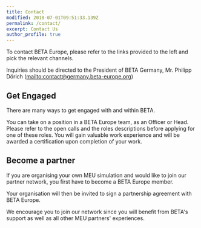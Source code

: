 ```yaml
---
title: Contact
modified: 2018-07-01T09:51:33.139Z
permalink: /contact/
excerpt: Contact Us
author_profile: true
---
```


To contact BETA Europe, please refer to the links provided to the left and pick the relevant channels.

Inquiries should be directed to the President of BETA Germany, Mr. Philipp Dörich (<mailto:contact@germany.beta-europe.org>)

## Get Engaged

There are many ways to get engaged with and within BETA.

You can take on a position in a BETA Europe team, as an Officer or Head.
Please refer to the open calls and the roles descriptions before applying for one of these roles.
You will gain valuable work experience and will be awarded a certification upon completion of your work.

## Become a partner

If you are organising your own MEU simulation and would like to join our partner network, you first have to become a BETA Europe member.

Your organisation will then be invited to sign a partnership agreement with BETA Europe.

We encourage you to join our network since you will benefit from BETA's support as well as all other MEU partners' experiences.
